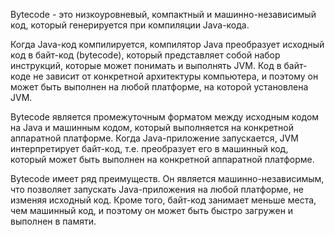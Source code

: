 Bytecode - это низкоуровневый, компактный и машинно-независимый код, который генерируется при компиляции Java-кода.

Когда Java-код компилируется, компилятор Java преобразует исходный код в байт-код (bytecode), который представляет собой набор инструкций, которые может понимать и выполнять JVM. Код в байт-коде не зависит от конкретной архитектуры компьютера, и поэтому он может быть выполнен на любой платформе, на которой установлена JVM.

Bytecode является промежуточным форматом между исходным кодом на Java и машинным кодом, который выполняется на конкретной аппаратной платформе. Когда Java-приложение запускается, JVM интерпретирует байт-код, т.е. преобразует его в машинный код, который может быть выполнен на конкретной аппаратной платформе.

Bytecode имеет ряд преимуществ. Он является машинно-независимым, что позволяет запускать Java-приложения на любой платформе, не изменяя исходный код. Кроме того, байт-код занимает меньше места, чем машинный код, и поэтому он может быть быстро загружен и выполнен в памяти.